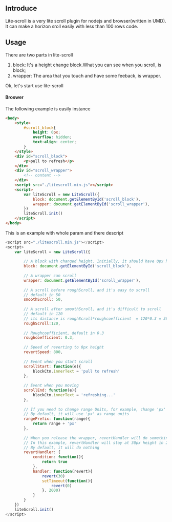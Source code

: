 ## Introduce
Lite-scroll is a very lite scroll plugin for nodejs and browser(written in UMD). It can make a horizon sroll easily with less than 100 rows code.

## Usage
There are two parts in lite-scroll
1. block: It's a height change block.What you can see when you scroll, is block;
2. wrapper: The area that you touch and have some feeback, is wrapper.

Ok, let's start use lite-scroll

#### Broswer

The following example is easily instance
```html
<body>
    <style>
        #scroll_block{
            height: 0px;
            overflow: hidden;
            text-align: center;
        }
    </style>
    <div id="scroll_block">
        <p>pull to refresh</p>
    </div>
    <div id="scroll_wrapper">
        <!-- content -->
    </div>
    <script src="./litescroll.min.js"></script>
    <script>
        var liteScroll = new LiteScroll({
            block: document.getElementById('scroll_block'),
            wrapper: document.getElementById('scroll_wrapper'),
        })
        liteScroll.init()
    </script>
</body>
```

This is an example with whole param and there descript

```javascript
<script src="./litescroll.min.js"></script>
<script>
    var liteScroll = new LiteScroll({
        
        // A block with changed height. Initially, it should have 0px height
        block: document.getElementById('scroll_block'), 
        
        // A wrapper can scroll
        wrapper: document.getElementById('scroll_wrapper'),
        
        // A scroll before roughScroll, and it's easy to scroll
        // default in 50
        smoothScroll: 50,
        
        // A scroll after smoothScroll, and it's difficult to scroll
        // default in 120
        // its distance is roughScroll*roughcoefficient  = 120*0.3 = 36 (by default)
        roughScroll:120,
        
        // Roughcoefficient, default in 0.3
        roughcoefficient: 0.3,
        
        // Speed of reverting to 0px height
        revertSpeed: 800,
        
        // Event when you start scroll
        scrollStart: function(e){
            blockCtn.innerText = 'pull to refresh'
        },
        
        // Event when you moving
        scrollEnd: function(e){
            blockCtn.innerText = 'refreshing...'
        },
        
        // If you need to change range Units, for example, change 'px' to 'rem'
        // By default, it will use 'px' as range units
        rangePrefix: function(range){
            return range + 'px'
        },
        
        // When you release the wrapper, revertHandler will do something
        // In this example, revertHandler will stay at 30px height in 2 minutes
        // By default, it will do nothing
        revertHandler: {
            condition: function(){
                return true
            },
            handler: function(revert){
                revert(30)
                setTimeout(function(){
                    revert(0)
                }, 2000)
            }
        }
    })
    liteScroll.init()
</script>
```



